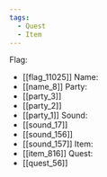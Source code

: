 ```yaml
---
tags:
  - Quest
  - Item
---
```

Flag:
- [[flag_11025]]
Name:
- [[name_8]]
Party:
- [[party_3]]
- [[party_2]]
- [[party_1]]
Sound:
- [[sound_17]]
- [[sound_156]]
- [[sound_157]]
Item:
- [[item_816]]
Quest:
- [[quest_56]]
